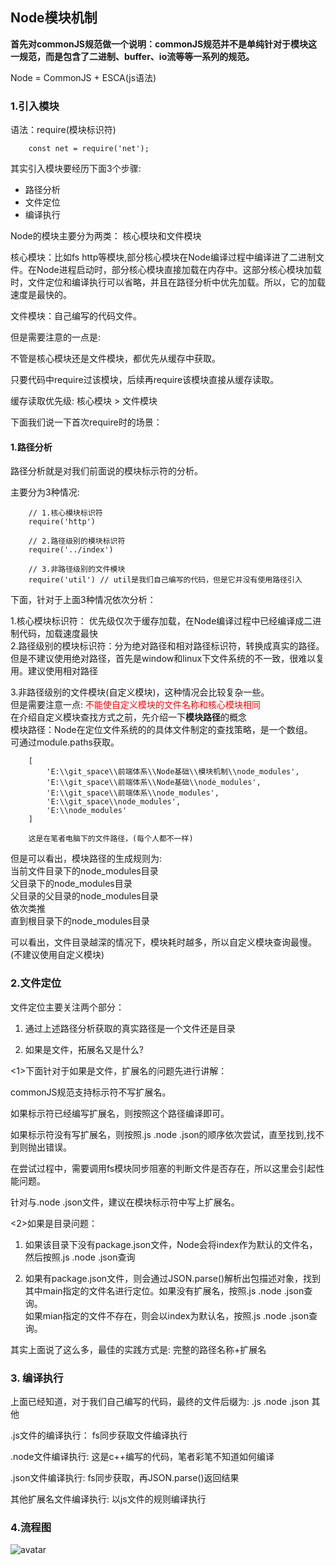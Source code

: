 ## Node模块机制

**首先对commonJS规范做一个说明：commonJS规范并不是单纯针对于模块这一规范，而是包含了二进制、buffer、io流等等一系列的规范。**

Node = CommonJS + ESCA(js语法)

### 1.引入模块

语法：require(模块标识符)
```
    const net = require('net');
```

其实引入模块要经历下面3个步骤:

- 路径分析
- 文件定位
- 编译执行

Node的模块主要分为两类： 核心模块和文件模块

核心模块：比如fs http等模块,部分核心模块在Node编译过程中编译进了二进制文件。在Node进程启动时，部分核心模块直接加载在内存中。这部分核心模块加载时，文件定位和编译执行可以省略，并且在路径分析中优先加载。所以，它的加载速度是最快的。

文件模块：自己编写的代码文件。

但是需要注意的一点是:

不管是核心模块还是文件模块，都优先从缓存中获取。

只要代码中require过该模块，后续再require该模块直接从缓存读取。

缓存读取优先级: 核心模块 > 文件模块

下面我们说一下首次require时的场景：

#### 1.路径分析

路径分析就是对我们前面说的模块标示符的分析。

主要分为3种情况:
```
    // 1.核心模块标识符
    require('http')

    // 2.路径级别的模块标识符
    require('../index')

    // 3.非路径级别的文件模块
    require('util') // util是我们自己编写的代码，但是它并没有使用路径引入
```

下面，针对于上面3种情况依次分析：

1.核心模块标识符： 优先级仅次于缓存加载，在Node编译过程中已经编译成二进制代码，加载速度最快<br>
2.路径级别的模块标识符：分为绝对路径和相对路径标识符，转换成真实的路径。但是不建议使用绝对路径，首先是window和linux下文件系统的不一致，很难以复用。建议使用相对路径

3.非路径级别的文件模块(自定义模块)，这种情况会比较复杂一些。<br>
但是需要注意一点: <font color="#f00">不能使自定义模块的文件名称和核心模块相同</font><br>
在介绍自定义模块查找方式之前，先介绍一下**模块路径**的概念<br>
模块路径：Node在定位文件系统的的具体文件制定的查找策略，是一个数组。<br>
可通过module.paths获取。<br>
```
    [ 
        'E:\\git_space\\前端体系\\Node基础\\模块机制\\node_modules',
        'E:\\git_space\\前端体系\\Node基础\\node_modules',
        'E:\\git_space\\前端体系\\node_modules',
        'E:\\git_space\\node_modules',
        'E:\\node_modules' 
    ]

    这是在笔者电脑下的文件路径，(每个人都不一样)
```
但是可以看出，模块路径的生成规则为:<br>
当前文件目录下的node_modules目录<br>
父目录下的node_modules目录<br>
父目录的父目录的node_modules目录<br>
依次类推<br>
直到根目录下的node_modules目录<br>

可以看出，文件目录越深的情况下，模块耗时越多，所以自定义模块查询最慢。(不建议使用自定义模块)

### 2.文件定位

文件定位主要关注两个部分：
1. 通过上述路径分析获取的真实路径是一个文件还是目录

2. 如果是文件，拓展名又是什么?

<1>下面针对于如果是文件，扩展名的问题先进行讲解：

commonJS规范支持标示符不写扩展名。

如果标示符已经编写扩展名，则按照这个路径编译即可。

如果标示符没有写扩展名，则按照.js .node .json的顺序依次尝试，直至找到,找不到则抛出错误。

在尝试过程中，需要调用fs模块同步阻塞的判断文件是否存在，所以这里会引起性能问题。

针对与.node .json文件，建议在模块标示符中写上扩展名。

<2>如果是目录问题：

1. 如果该目录下没有package.json文件，Node会将index作为默认的文件名，然后按照.js .node .json查询

2. 如果有package.json文件，则会通过JSON.parse()解析出包描述对象，找到其中main指定的文件名进行定位。如果没有扩展名，按照.js .node .json查询。<br>
如果mian指定的文件不存在，则会以index为默认名，按照.js .node .json查询。<br>

其实上面说了这么多，最佳的实践方式是: 完整的路径名称+扩展名

### 3. 编译执行

上面已经知道，对于我们自己编写的代码，最终的文件后缀为: .js .node .json 其他

.js文件的编译执行： fs同步获取文件编译执行

.node文件编译执行:  这是c++编写的代码，笔者彩笔不知道如何编译

.json文件编译执行: fs同步获取，再JSON.parse()返回结果

其他扩展名文件编译执行: 以js文件的规则编译执行

### 4.流程图

![avatar](https://ae01.alicdn.com/kf/Hd5d47f4fe1024782aced7e6acf80c246N.png)















